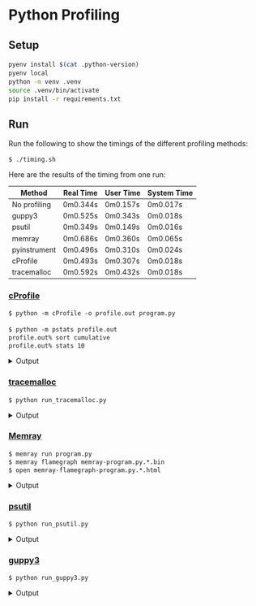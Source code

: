 # Python Profiling

## Setup

```bash
pyenv install $(cat .python-version)
pyenv local
python -m venv .venv
source .venv/bin/activate
pip install -r requirements.txt
```

## Run

Run the following to show the timings of the different profiling methods:

```
$ ./timing.sh
```

Here are the results of the timing from one run:

| Method       | Real Time | User Time | System Time |
|--------------|-----------|-----------|-------------|
| No profiling | 0m0.344s  | 0m0.157s  | 0m0.017s    |
| guppy3       | 0m0.525s  | 0m0.343s  | 0m0.018s    |
| psutil       | 0m0.349s  | 0m0.149s  | 0m0.016s    |
| memray       | 0m0.686s  | 0m0.360s  | 0m0.065s    |
| pyinstrument | 0m0.496s  | 0m0.310s  | 0m0.024s    |
| cProfile     | 0m0.493s  | 0m0.307s  | 0m0.018s    |
| tracemalloc  | 0m0.592s  | 0m0.432s  | 0m0.018s    |

### [cProfile](https://docs.python.org/3/library/profile.html#module-cProfile)

```
$ python -m cProfile -o profile.out program.py

$ python -m pstats profile.out
profile.out% sort cumulative
profile.out% stats 10
```

<details>
<summary>Output</summary>

```
Welcome to the profile statistics browser.
profile.out% sort cumulative
profile.out% stats 10
Mon Feb 26 23:51:19 2024    profile.out

         658389 function calls (640523 primitive calls) in 0.484 seconds

   Ordered by: cumulative time
   List reduced from 1926 to 10 due to restriction <10>

   ncalls  tottime  percall  cumtime  percall filename:lineno(function)
    151/1    0.001    0.000    0.484    0.484 {built-in method builtins.exec}
        1    0.000    0.000    0.484    0.484 program.py:1(<module>)
        1    0.000    0.000    0.307    0.307 program.py:7(main)
        1    0.000    0.000    0.180    0.180 /Users/rudolfo/Workspace/profiling-code/python/.venv/lib/python3.11/site-packages/requests/api.py:62(get)
        1    0.000    0.000    0.180    0.180 /Users/rudolfo/Workspace/profiling-code/python/.venv/lib/python3.11/site-packages/requests/api.py:14(request)
        1    0.000    0.000    0.180    0.180 /Users/rudolfo/Workspace/profiling-code/python/.venv/lib/python3.11/site-packages/requests/sessions.py:502(request)
    202/4    0.001    0.000    0.178    0.044 <frozen importlib._bootstrap>:1165(_find_and_load)
    201/4    0.000    0.000    0.178    0.044 <frozen importlib._bootstrap>:1120(_find_and_load_unlocked)
    176/4    0.000    0.000    0.177    0.044 <frozen importlib._bootstrap>:666(_load_unlocked)
    149/4    0.000    0.000    0.177    0.044 <frozen importlib._bootstrap_external>:934(exec_module)
```
</details>

### [tracemalloc](https://docs.python.org/3/library/tracemalloc.html)

```
$ python run_tracemalloc.py
```

<details>
<summary>Output</summary>

```
[('lunar', 21), ('lander', 17), ('Nova-C', 16), ('landing', 11), ('Intuitive', 10), ('with', 10), ('will', 10), ('NASA', 9), ('that', 9), ('Machines', 7)]
[ Top 10 differences ]
/Users/rudolfo/Workspace/profiling-code/python/.venv/lib/python3.11/site-packages/bs4/__init__.py:749: size=988 KiB (+988 KiB), count=8219 (+8219), average=123 B
/Users/rudolfo/Workspace/profiling-code/python/.venv/lib/python3.11/site-packages/bs4/element.py:175: size=966 KiB (+966 KiB), count=5888 (+5888), average=168 B
/Users/rudolfo/Workspace/profiling-code/python/.venv/lib/python3.11/site-packages/bs4/element.py:952: size=393 KiB (+393 KiB), count=5890 (+5890), average=68 B
/Users/rudolfo/.pyenv/versions/3.11.5/lib/python3.11/html/parser.py:323: size=235 KiB (+235 KiB), count=3379 (+3379), average=71 B
/Users/rudolfo/.pyenv/versions/3.11.5/lib/python3.11/html/parser.py:326: size=204 KiB (+204 KiB), count=3893 (+3893), average=54 B
/Users/rudolfo/Workspace/profiling-code/python/.venv/lib/python3.11/site-packages/bs4/element.py:1252: size=193 KiB (+193 KiB), count=3081 (+3081), average=64 B
/Users/rudolfo/Workspace/profiling-code/python/.venv/lib/python3.11/site-packages/bs4/builder/__init__.py:321: size=169 KiB (+169 KiB), count=3529 (+3529), average=49 B
/Users/rudolfo/Workspace/profiling-code/python/.venv/lib/python3.11/site-packages/bs4/element.py:1276: size=168 KiB (+168 KiB), count=3080 (+3080), average=56 B
/Users/rudolfo/.pyenv/versions/3.11.5/lib/python3.11/html/parser.py:313: size=154 KiB (+154 KiB), count=3082 (+3082), average=51 B
/Users/rudolfo/Workspace/profiling-code/python/.venv/lib/python3.11/site-packages/bs4/builder/_htmlparser.py:115: size=132 KiB (+132 KiB), count=2119 (+2119), average=64 B
```
</details>

### [Memray](https://bloomberg.github.io/memray/overview.html)

```
$ memray run program.py
$ memray flamegraph memray-program.py.*.bin
$ open memray-flamegraph-program.py.*.html
```

<details>
<summary>Output</summary>

<img src="./images/memray-flamegraph.png" alt="Memray Flamegraph" width="100%">
</details>

### [psutil](https://psutil.readthedocs.io/en/latest/)

```
$ python run_psutil.py
```

<details>
<summary>Output</summary>

```
Initial
pcputimes(user=0.089062752, system=0.022834584, children_user=0.0, children_system=0.0)
pmem(rss=28999680, vms=418850439168, pfaults=2272, pageins=25)
[('lunar', 21), ('lander', 17), ('Nova-C', 16), ('landing', 11), ('Intuitive', 10), ('with', 10), ('will', 10), ('NASA', 9), ('that', 9), ('Machines', 7)]
After
pcputimes(user=0.15308312, system=0.02816604, children_user=0.0, children_system=0.0)
pmem(rss=38912000, vms=418856648704, pfaults=2897, pageins=25)
```
</details>

### [guppy3](https://github.com/zhuyifei1999/guppy3)

```
$ python run_guppy3.py
```

<details>
<summary>Output</summary>

```
Initial
Partition of a set of 109798 objects. Total size = 14652386 bytes.
 Index  Count   %     Size   % Cumulative  % Kind (class / dict of class)
     0  36699  33  3347979  23   3347979  23 str
     1   6616   6  2501840  17   5849819  40 types.CodeType
     2  22154  20  1597088  11   7446907  51 tuple
     3   1143   1  1300488   9   8747395  60 type
     4  13397  12  1224487   8   9971882  68 bytes
     5   6174   6   938448   6  10910330  74 function
     6   1190   1   728760   5  11639090  79 dict (no owner)
     7   1143   1   406088   3  12045178  82 dict of type
     8    270   0   314112   2  12359290  84 dict of module
     9   6385   6   194024   1  12553314  86 int
<314 more rows. Type e.g. '_.more' to view.>
[('lunar', 21), ('lander', 17), ('Nova-C', 16), ('landing', 11), ('Intuitive', 10), ('with', 10), ('will', 10), ('NASA', 9), ('that', 9), ('Machines', 7)]
After
Partition of a set of 110443 objects. Total size = 14745125 bytes.
 Index  Count   %     Size   % Cumulative  % Kind (class / dict of class)
     0  36868  33  3360831  23   3360831  23 str
     1   6648   6  2517608  17   5878439  40 types.CodeType
     2  22276  20  1606368  11   7484807  51 tuple
     3   1152   1  1314912   9   8799719  60 type
     4  13460  12  1232402   8  10032121  68 bytes
     5   6205   6   943160   6  10975281  74 function
     6   1192   1   729808   5  11705089  79 dict (no owner)
     7   1152   1   408288   3  12113377  82 dict of type
     8    273   0   315872   2  12429249  84 dict of module
     9   6403   6   194588   1  12623837  86 int
<322 more rows. Type e.g. '_.more' to view.>
```
</details>
